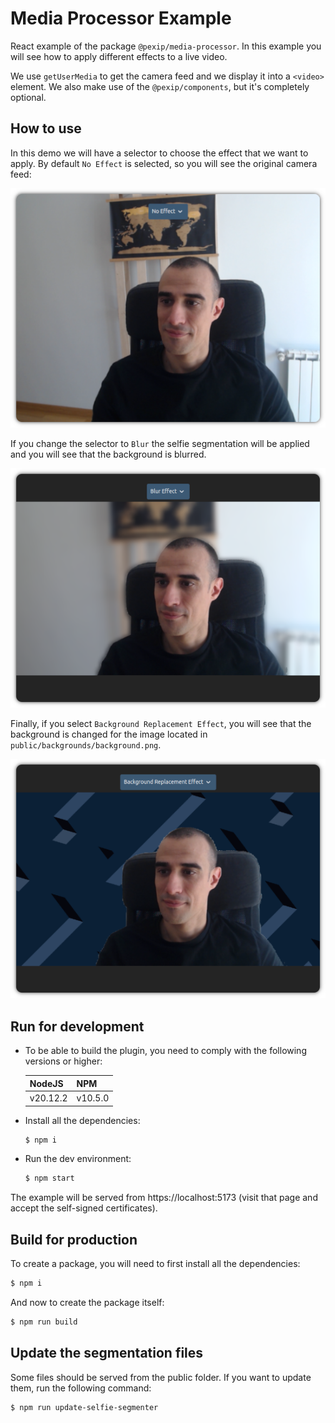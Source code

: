 # Media Processor Example

React example of the package `@pexip/media-processor`. In this example you will see how to apply different effects to a
live video.

We use `getUserMedia` to get the camera feed and we display it into a `<video>` element. We also make use of the
`@pexip/components`, but it's completely optional.

## How to use

In this demo we will have a selector to choose the effect that we want to apply. By default `No Effect` is selected, so
you will see the original camera feed:

<div align='center'>

![none](./images/none.png)

</div>

If you change the selector to `Blur` the selfie segmentation will be applied and you will see that the background is
blurred.

<div align='center'>

![blur](./images/blur.png)

</div>

Finally, if you select `Background Replacement Effect`, you will see that the background is changed for the image
located in `public/backgrounds/background.png`.

<div align='center'>

![background](./images/background.png)

</div>

## Run for development

- To be able to build the plugin, you need to comply with the following versions or higher:

  | NodeJS   | NPM     |
  | -------- | ------- |
  | v20.12.2 | v10.5.0 |

- Install all the dependencies:

  ```bash
  $ npm i
  ```

- Run the dev environment:

  ```bash
  $ npm start
  ```

The example will be served from https://localhost:5173 (visit that page and accept the self-signed certificates).

## Build for production

To create a package, you will need to first install all the dependencies:

```bash
$ npm i
```

And now to create the package itself:

```bash
$ npm run build
```

## Update the segmentation files

Some files should be served from the public folder. If you want to update them, run the following command:

```
$ npm run update-selfie-segmenter
```
